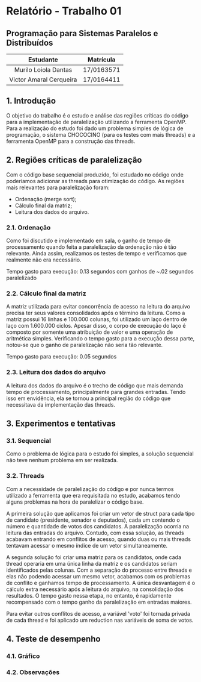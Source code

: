 # Relatório - Trabalho 01
## Programação para Sistemas Paralelos e Distribuídos

| Estudante | Matrícula |
| :-: | :-: |
| Murilo Loiola Dantas | 17/0163571 |
| Victor Amaral Cerqueira | 17/0164411 |

## 1. Introdução
O objetivo do trabalho é o estudo e análise das regiões críticas do código para a implementação de paralelização utilizando a ferramenta OpenMP. Para a realização do estudo foi dado um problema simples de lógica de programação, o sistema CHOCOCINO (para os testes com mais threads) e a ferramenta OpenMP para a construção das threads.

## 2. Regiões críticas de paralelização
Com o código base sequencial produzido, foi estudado no código onde poderíamos adicionar as threads para otimização do código. As regiões mais relevantes para paralelização foram:
- Ordenação (merge sort);
- Cálculo final da matriz;
- Leitura dos dados do arquivo.

### 2.1. Ordenação
Como foi discutido e implementado em sala, o ganho de tempo de processamento quando feita a paralelização da ordenação não é tão relevante. Ainda assim, realizamos os testes de tempo e verificamos que realmente não era necessário.

Tempo gasto para execução: 0.13 segundos com ganhos de ~.02 segundos paralelizado

### 2.2. Cálculo final da matriz
A matriz utilizada para evitar concorrência de acesso na leitura do arquivo precisa ter seus valores consolidados após o término da leitura. Como a matriz possui 16 linhas e 100.000 colunas, foi utilizado um laço dentro de laço com 1.600.000 ciclos. Apesar disso, o corpo de execução do laço é composto por somente uma atribuição de valor e uma operação de aritmética simples. Verificando o tempo gasto para a execução dessa parte, notou-se que o ganho de paralelização não seria tão relevante.

Tempo gasto para execução: 0.05 segundos

### 2.3. Leitura dos dados do arquivo
A leitura dos dados do arquivo é o trecho de código que mais demanda tempo de processamento, principalmente para grandes entradas. Tendo isso em envidência, ela se tornou a principal região do código que necessitava da implementação das threads. 

## 3. Experimentos e tentativas
### 3.1. Sequencial
Como o problema de lógica para o estudo foi simples, a solução sequencial não teve nenhum problema em ser realizada.

### 3.2. Threads
Com a necessidade de paralelização do código e por nunca termos utilizado a ferramenta que era requisitada no estudo, acabamos tendo alguns problemas na hora de paralelizar o código base.

A primeira solução que aplicamos foi criar um vetor de struct para cada tipo de candidato (presidente, senador e deputados), cada um contendo o número e quantidade de votos dos candidatos. A paralelização ocorria na leitura das entradas do arquivo. Contudo, com essa solução, as threads acabavam entrando em conflitos de acesso, quando duas ou mais threads tentavam acessar o mesmo índice de um vetor simultaneamente.

A segunda solução foi criar uma matriz para os candidatos, onde cada thread operaria em uma única linha da matriz e os candidatos seriam identificados pelas colunas. Com a separação do processo entre threads e elas não podendo acessar um mesmo vetor, acabamos com os problemas de conflito e ganhamos tempo de processamento. A única desvantagem é o cálculo extra necessário após a leitura do arquivo, na consolidação dos resultados. O tempo gasto nessa etapa, no entanto, é rapidamente recompensado com o tempo ganho da paralelização em entradas maiores.

Para evitar outros conflitos de acesso, a variável 'voto' foi tornada privada de cada thread e foi aplicado um reduction nas variáveis de soma de votos.

## 4. Teste de desempenho
### 4.1. Gráfico
### 4.2. Observações
